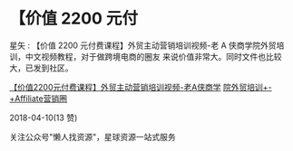 # 【价值 2200 元付

星矢 : 【价值 2200 元付费课程】外贸主动营销培训视频-老 A 侠商学院外贸培训，中文视频教程，对于做跨境电商的圈友 来说价值非常大。同时文件也比较大，已发到社区。

[【价值](http://bbs.fuyuzhe.com/affiliate/51.html)[2200](http://bbs.fuyuzhe.com/affiliate/51.html)[元付费课程】外贸主动营销培训视频](http://bbs.fuyuzhe.com/affiliate/51.html)[-](http://bbs.fuyuzhe.com/affiliate/51.html)[老](http://bbs.fuyuzhe.com/affiliate/51.html)[A](http://bbs.fuyuzhe.com/affiliate/51.html)[侠商学](http://bbs.fuyuzhe.com/affiliate/51.html) [](http://bbs.fuyuzhe.com/affiliate/51.html) [院外贸培训](http://bbs.fuyuzhe.com/affiliate/51.html)[+-+Affiliate](http://bbs.fuyuzhe.com/affiliate/51.html)[营销圈](http://bbs.fuyuzhe.com/affiliate/51.html)

2018-04-10(13 赞)

关注公众号"懒人找资源"，星球资源一站式服务